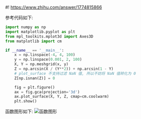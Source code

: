 #! https://www.zhihu.com/answer/1774815866


[comment]: <> (Answer URL: https://www.zhihu.com/question/396132009/answer/1261546116)
[comment]: <> "Question Title: z=arcsin(x/y^2)+arcsin(1-y)如何作图？"
[comment]: <> (Author Name: 采石工)

参考代码如下:

```python
import numpy as np
import matplotlib.pyplot as plt
from mpl_toolkits.mplot3d import Axes3D
from matplotlib import cm

if __name__ == '__main__':
    x = np.linspace(-4, 4, 100)
    y = np.linspace(0.001, 2, 100)
    X, Y = np.meshgrid(x, y)
    Z = np.arcsin(X / (Y**2)) + np.arcsin(1 - Y)
    # plot_surface 不支持过滤 NaN 值, 所以不妨将 NaN 值转化为 0
    Z[np.isnan(Z)] = 0

    fig = plt.figure()
    ax = fig.gca(projection='3d')
    ax.plot_surface(X, Y, Z, cmap=cm.coolwarm)
    plt.show()
```
函数图形如下:
![函数图形](https://pic4.zhimg.com/80/v2-33b058d776919ec9611037972457816c.png)

